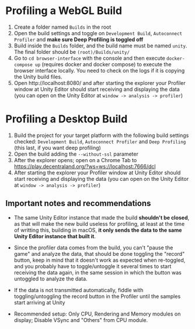 # Profiling a WebGL Build

1. Create a folder named `Builds` in the root
1. Open the build settings and toggle on `Development Build`, `Autoconnect Profiler` and **make sure Deep Profiling is toggled off**
3. Build inside the `Builds` folder, and the build name must be named `unity`. The final folder should be `(root)/Builds/unity/`
4. Go to `cd browser-interface` with the console and then execute `docker-compose up` (requires docker and docker compose) to execute the browser interface locally. You need to check on the logs if it is copying the Unity build files.
5. Open http://localhost:8080/ and after starting the explorer your Profiler window at Unity Editor should start receiving and displaying the data (you can open on the Unity Editor at `window -> analysis -> profiler`)

# Profiling a Desktop Build

1. Build the project for your target platform with the following build settings checked: `Development Build`, `Autoconnect Profiler` and `Deep Profiling` (this last, if you want deep profiling)
2. Open the build adding the `--without-ssl` parameter
3. After the explorer opens; open on a Chrome Tab to https://play.decentraland.org/?ws=ws://localhost:7666/dcl
4. After starting the explorer your Profiler window at Unity Editor should start receiving and displaying the data (you can open on the Unity Editor at `window -> analysis -> profiler`)

## Important notes and recommendations

- The same Unity Editor instance that made the build **shouldn't be closed**, as that will make the new build useless for profiling, at least at the time of writting this, building in macOS, **it only sends the data to the same Unity Editor instance that built it**.

- Since the profiler data comes from the build, you can't "pause the game" and analyze the data, that should be done toggling the "record" button, keep in mind that it doesn't work as expected when re-toggled, and you probably have to toggle/untoggle it several times to start receiving the data again, in the same session in which the button was untoggled to analyze the data.

- If the data is not transmitted automatically, fiddle with toggling/untoggling the record button in the Profiler until the samples start arriving at Unity

- Recommended setup: Only CPU, Rendering and Memory modules on display; Disable VSync and "Others" from CPU module.
